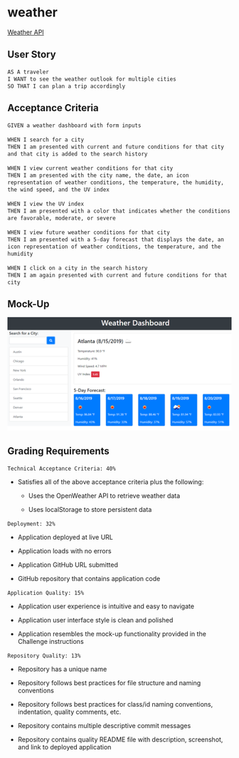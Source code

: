 # weather

[Weather API](https://openweathermap.org/api)

## User Story
```
AS A traveler
I WANT to see the weather outlook for multiple cities
SO THAT I can plan a trip accordingly
```

## Acceptance Criteria
```
GIVEN a weather dashboard with form inputs

WHEN I search for a city
THEN I am presented with current and future conditions for that city and that city is added to the search history

WHEN I view current weather conditions for that city
THEN I am presented with the city name, the date, an icon representation of weather conditions, the temperature, the humidity, the wind speed, and the UV index

WHEN I view the UV index
THEN I am presented with a color that indicates whether the conditions are favorable, moderate, or severe

WHEN I view future weather conditions for that city
THEN I am presented with a 5-day forecast that displays the date, an icon representation of weather conditions, the temperature, and the humidity

WHEN I click on a city in the search history
THEN I am again presented with current and future conditions for that city
```

## Mock-Up
![Mockup](./assets/images/mockup.png)

## Grading Requirements

`Technical Acceptance Criteria: 40%`

- Satisfies all of the above acceptance criteria plus the following:

    - Uses the OpenWeather API to retrieve weather data

    - Uses localStorage to store persistent data

`Deployment: 32%`
- Application deployed at live URL

- Application loads with no errors

- Application GitHub URL submitted

- GitHub repository that contains application code

`Application Quality: 15%`
- Application user experience is intuitive and easy to navigate

- Application user interface style is clean and polished

- Application resembles the mock-up functionality provided in the Challenge instructions

`Repository Quality: 13%`
- Repository has a unique name

- Repository follows best practices for file structure and naming conventions

- Repository follows best practices for class/id naming conventions, indentation, quality comments, etc.

- Repository contains multiple descriptive commit messages

- Repository contains quality README file with description, screenshot, and link to deployed application